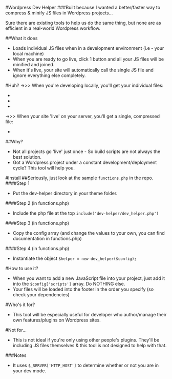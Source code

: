 #Wordpress Dev Helper
###Built because I wanted a better/faster way to compress & minify JS files in Wordpress projects...

Sure there are existing tools to help us do the same thing, but none are as efficient in a real-world Wordpress workflow.

##What it does
- Loads individual JS files when in a development environment (i.e - your local machine)
- When you are ready to go live, click 1 button and all your JS files will be minified and joined.
- When it's live, your site will automatically call the single JS file and ignore everything else completely.

#Huh?
->>> When you're developing locally, you'll get your individual files:
<script src="file1.js"></script>
- <script src="file2.js"></script>
- <script src="file3.js"></script>
- <script src="plugin.js"></script>

->>> When your site 'live' on your server, you'll get a single, compressed file:
- <script src="compressed.js"></script>

##Why?
- Not all projects go 'live' just once - So build scripts are not always the best solution.
- Got a Wordpress project under a constant development/deployment cycle? This tool will help you.

#Install
##Seriously, just look at the sample `functions.php` in the repo.
####Step 1
- Put the dev-helper directory in your theme folder.

####Step 2 (in functions.php)
- Include the php file at the top `include('dev-helper/dev_helper.php')`

####Step 3 (in functions.php)
- Copy the config array (and change the values to your own, you can find documentation in functions.php)

####Step 4 (in functions.php)
- Instantiate the object `$helper = new dev_helper($config);`

#How to use it?
- When you want to add a new JavaScript file into your project, just add it into the `$config['scripts']` array. Do NOTHING else.
- Your files will be loaded into the footer in the order you specify (so check your dependencies)

#Who's it for?
- This tool will be especially useful for developer who author/manage their own features/plugins on Wordpress sites.

#Not for...
- This is not ideal if you're only using other people's plugins. They'll be including JS files themselves & this tool is not designed to help with that.

###Notes
- It uses `$_SERVER['HTTP_HOST']` to determine whether or not you are in your dev mode.




